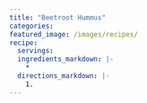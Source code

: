 ```yaml
---
title: "Beetroot Hummus"
categories:
featured_image: /images/recipes/
recipe:
  servings: 
  ingredients_markdown: |-
    *
  directions_markdown: |-
    1.
---
```


